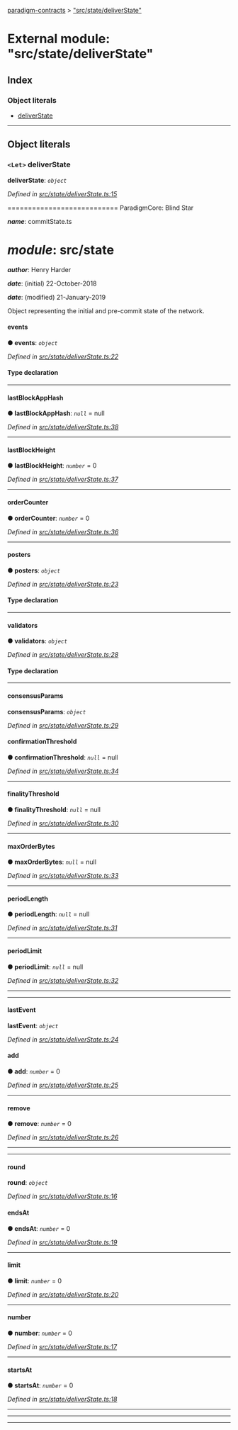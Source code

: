 [paradigm-contracts](../README.md) > ["src/state/deliverState"](../modules/_src_state_deliverstate_.md)

# External module: "src/state/deliverState"

## Index

### Object literals

* [deliverState](_src_state_deliverstate_.md#deliverstate)

---

## Object literals

<a id="deliverstate"></a>

### `<Let>` deliverState

**deliverState**: *`object`*

*Defined in [src/state/deliverState.ts:15](https://github.com/paradigmfoundation/paradigmcore/blob/11f2a53/src/state/deliverState.ts#L15)*

\=========================== ParadigmCore: Blind Star

*__name__*: commitState.ts

*__module__*: src/state
=========

*__author__*: Henry Harder

*__date__*: (initial) 22-October-2018

*__date__*: (modified) 21-January-2019

Object representing the initial and pre-commit state of the network.

<a id="deliverstate.events"></a>

####  events

**● events**: *`object`*

*Defined in [src/state/deliverState.ts:22](https://github.com/paradigmfoundation/paradigmcore/blob/11f2a53/src/state/deliverState.ts#L22)*

#### Type declaration

___
<a id="deliverstate.lastblockapphash"></a>

####  lastBlockAppHash

**● lastBlockAppHash**: *`null`* =  null

*Defined in [src/state/deliverState.ts:38](https://github.com/paradigmfoundation/paradigmcore/blob/11f2a53/src/state/deliverState.ts#L38)*

___
<a id="deliverstate.lastblockheight"></a>

####  lastBlockHeight

**● lastBlockHeight**: *`number`* = 0

*Defined in [src/state/deliverState.ts:37](https://github.com/paradigmfoundation/paradigmcore/blob/11f2a53/src/state/deliverState.ts#L37)*

___
<a id="deliverstate.ordercounter"></a>

####  orderCounter

**● orderCounter**: *`number`* = 0

*Defined in [src/state/deliverState.ts:36](https://github.com/paradigmfoundation/paradigmcore/blob/11f2a53/src/state/deliverState.ts#L36)*

___
<a id="deliverstate.posters"></a>

####  posters

**● posters**: *`object`*

*Defined in [src/state/deliverState.ts:23](https://github.com/paradigmfoundation/paradigmcore/blob/11f2a53/src/state/deliverState.ts#L23)*

#### Type declaration

___
<a id="deliverstate.validators"></a>

####  validators

**● validators**: *`object`*

*Defined in [src/state/deliverState.ts:28](https://github.com/paradigmfoundation/paradigmcore/blob/11f2a53/src/state/deliverState.ts#L28)*

#### Type declaration

___
<a id="deliverstate.consensusparams"></a>

####  consensusParams

**consensusParams**: *`object`*

*Defined in [src/state/deliverState.ts:29](https://github.com/paradigmfoundation/paradigmcore/blob/11f2a53/src/state/deliverState.ts#L29)*

<a id="deliverstate.consensusparams.confirmationthreshold"></a>

####  confirmationThreshold

**● confirmationThreshold**: *`null`* =  null

*Defined in [src/state/deliverState.ts:34](https://github.com/paradigmfoundation/paradigmcore/blob/11f2a53/src/state/deliverState.ts#L34)*

___
<a id="deliverstate.consensusparams.finalitythreshold"></a>

####  finalityThreshold

**● finalityThreshold**: *`null`* =  null

*Defined in [src/state/deliverState.ts:30](https://github.com/paradigmfoundation/paradigmcore/blob/11f2a53/src/state/deliverState.ts#L30)*

___
<a id="deliverstate.consensusparams.maxorderbytes"></a>

####  maxOrderBytes

**● maxOrderBytes**: *`null`* =  null

*Defined in [src/state/deliverState.ts:33](https://github.com/paradigmfoundation/paradigmcore/blob/11f2a53/src/state/deliverState.ts#L33)*

___
<a id="deliverstate.consensusparams.periodlength"></a>

####  periodLength

**● periodLength**: *`null`* =  null

*Defined in [src/state/deliverState.ts:31](https://github.com/paradigmfoundation/paradigmcore/blob/11f2a53/src/state/deliverState.ts#L31)*

___
<a id="deliverstate.consensusparams.periodlimit"></a>

####  periodLimit

**● periodLimit**: *`null`* =  null

*Defined in [src/state/deliverState.ts:32](https://github.com/paradigmfoundation/paradigmcore/blob/11f2a53/src/state/deliverState.ts#L32)*

___

___
<a id="deliverstate.lastevent"></a>

####  lastEvent

**lastEvent**: *`object`*

*Defined in [src/state/deliverState.ts:24](https://github.com/paradigmfoundation/paradigmcore/blob/11f2a53/src/state/deliverState.ts#L24)*

<a id="deliverstate.lastevent.add"></a>

####  add

**● add**: *`number`* = 0

*Defined in [src/state/deliverState.ts:25](https://github.com/paradigmfoundation/paradigmcore/blob/11f2a53/src/state/deliverState.ts#L25)*

___
<a id="deliverstate.lastevent.remove"></a>

####  remove

**● remove**: *`number`* = 0

*Defined in [src/state/deliverState.ts:26](https://github.com/paradigmfoundation/paradigmcore/blob/11f2a53/src/state/deliverState.ts#L26)*

___

___
<a id="deliverstate.round"></a>

####  round

**round**: *`object`*

*Defined in [src/state/deliverState.ts:16](https://github.com/paradigmfoundation/paradigmcore/blob/11f2a53/src/state/deliverState.ts#L16)*

<a id="deliverstate.round.endsat"></a>

####  endsAt

**● endsAt**: *`number`* = 0

*Defined in [src/state/deliverState.ts:19](https://github.com/paradigmfoundation/paradigmcore/blob/11f2a53/src/state/deliverState.ts#L19)*

___
<a id="deliverstate.round.limit"></a>

####  limit

**● limit**: *`number`* = 0

*Defined in [src/state/deliverState.ts:20](https://github.com/paradigmfoundation/paradigmcore/blob/11f2a53/src/state/deliverState.ts#L20)*

___
<a id="deliverstate.round.number"></a>

####  number

**● number**: *`number`* = 0

*Defined in [src/state/deliverState.ts:17](https://github.com/paradigmfoundation/paradigmcore/blob/11f2a53/src/state/deliverState.ts#L17)*

___
<a id="deliverstate.round.startsat"></a>

####  startsAt

**● startsAt**: *`number`* = 0

*Defined in [src/state/deliverState.ts:18](https://github.com/paradigmfoundation/paradigmcore/blob/11f2a53/src/state/deliverState.ts#L18)*

___

___

___

